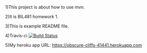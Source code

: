 1)This project is about how to use mvn.

2)It is BIL481 homework 1.

3)This is example README file.

4)Travis-ci [![Build Status](https://travis-ci.org/msaidzengin/myDemoApp.svg?branch=master)](https://travis-ci.org/msaidzengin/myDemoApp)

5)My heroku app URL: https://obscure-cliffs-41441.herokuapp.com
